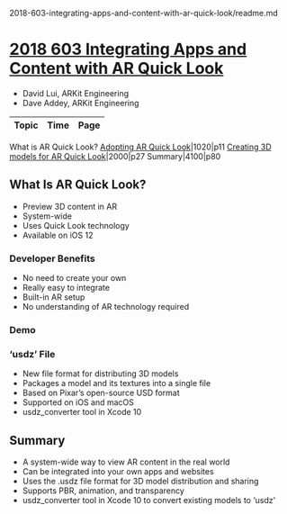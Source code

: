 2018-603-integrating-apps-and-content-with-ar-quick-look/readme.md


# [2018 603 Integrating Apps and Content with AR Quick Look](https://developer.apple.com/videos/play/wwdc2018/603)

- David Lui, ARKit Engineering
- Dave Addey, ARKit Engineering


Topic|Time|Page
---|---|---
What is AR Quick Look?
[Adopting AR Quick Look](2-adopting-ar-quick-look.md)|1020|p11
[Creating 3D models for AR Quick Look](3-creating-3d-models-for-ar-quick-look.md)|2000|p27
Summary|4100|p80

## What Is AR Quick Look?

- Preview 3D content in AR
- System-wide
- Uses Quick Look technology
- Available on iOS 12


### Developer Benefits

- No need to create your own
- Really easy to integrate
- Built-in AR setup
- No understanding of AR technology required

### Demo 

### ‘usdz’ File

- New file format for distributing 3D models
- Packages a model and its textures into a single file
- Based on Pixar’s open-source USD format
- Supported on iOS and macOS
- usdz_converter tool in Xcode 10


## Summary

- A system-wide way to view AR content in the real world
- Can be integrated into your own apps and websites
- Uses the .usdz file format for 3D model distribution and sharing
- Supports PBR, animation, and transparency
- usdz_converter tool in Xcode 10 to convert existing models to ‘usdz’
 
